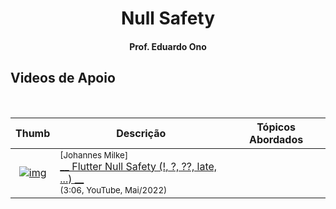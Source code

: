 <h1 align="center">Null Safety</h1>

<h4 align="center">Prof. Eduardo Ono</h4>

## Videos de Apoio

&nbsp;

| Thumb | Descrição | Tópicos Abordados |
| :-: | --- | --- |
| [![img](https://img.youtube.com/vi/5Ro-CZ8Msno/default.jpg)](https://www.youtube.com/watch?v=5Ro-CZ8Msno) | <sup>[Johannes Milke]</sup><br>[__ Flutter Null Safety (!, ?, ??, late, ...) __](https://www.youtube.com/watch?v=5Ro-CZ8Msno)<br><sub>(3:06, YouTube, Mai/2022)</sub> |

&nbsp;
